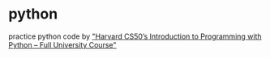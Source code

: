 # python
practice python code by ["Harvard CS50’s Introduction to Programming with Python – Full University Course"](https://www.youtube.com/watch?v=nLRL_NcnK-4) 
